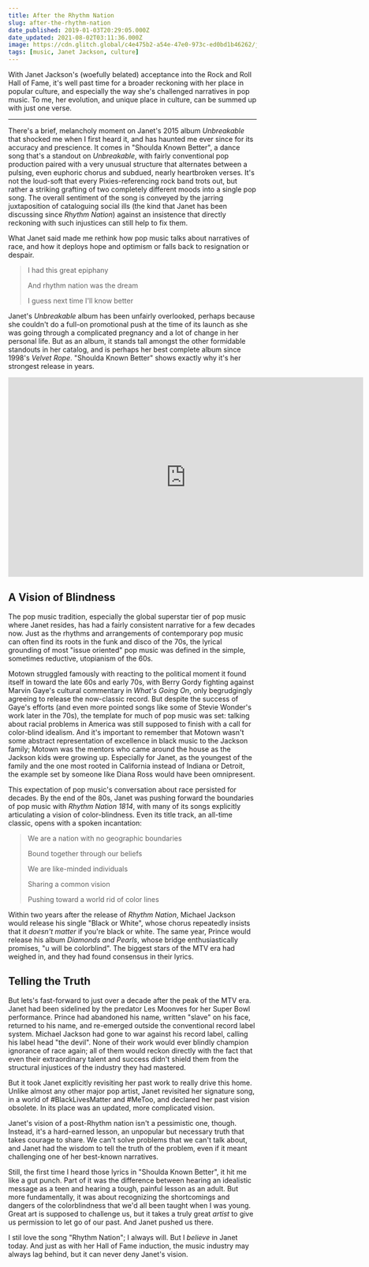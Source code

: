 ```yaml
---
title: After the Rhythm Nation
slug: after-the-rhythm-nation
date_published: 2019-01-03T20:29:05.000Z
date_updated: 2021-08-02T03:11:36.000Z
image: https://cdn.glitch.global/c4e475b2-a54e-47e0-973c-ed0bd1b46262/janet-jackson-1100-1.jpg?v=1669611620127
tags: [music, Janet Jackson, culture]
---
```


With Janet Jackson's (woefully belated) acceptance into the Rock and Roll Hall of Fame, it's well past time for a broader reckoning with her place in popular culture, and especially the way she's challenged narratives in pop music. To me, her evolution, and unique place in culture, can be summed up with just one verse.

---

There's a brief, melancholy moment on Janet's 2015 album *Unbreakable* that shocked me when I first heard it, and has haunted me ever since for its accuracy and prescience. It comes in "Shoulda Known Better", a dance song that's a standout on *Unbreakable*, with fairly conventional pop production paired with a very unusual structure that alternates between a pulsing, even euphoric chorus and subdued, nearly heartbroken verses. It's not the loud-soft that every Pixies-referencing rock band trots out, but rather a striking grafting of two completely different moods into a single pop song. The overall sentiment of the song is conveyed by the jarring juxtaposition of cataloguing social ills (the kind that Janet has been discussing since *Rhythm Nation*) against an insistence that directly reckoning with such injustices can still help to fix them.

What Janet said made me rethink how pop music talks about narratives of race, and how it deploys hope and optimism or falls back to resignation or despair.

> I had this great epiphany
> 
> And rhythm nation was the dream
> 
> I guess next time I'll know better

Janet's *Unbreakable* album has been unfairly overlooked, perhaps because she couldn't do a full-on promotional push at the time of its launch as she was going through a complicated pregnancy and a lot of change in her personal life. But as an album, it stands tall amongst the other formidable standouts in her catalog, and is perhaps her best complete album since 1998's *Velvet Rope*. "Shoulda Known Better" shows exactly why it's her strongest release in years.

<iframe width="720" height="405" src="https://www.youtube.com/embed/JIfa-QuDhbY" title="Janet Jackson Shoulda Known Better" frameborder="0" allow="accelerometer; autoplay; clipboard-write; encrypted-media; gyroscope; picture-in-picture" allowfullscreen></iframe>

## A Vision of Blindness

The pop music tradition, especially the global superstar tier of pop music where Janet resides, has had a fairly consistent narrative for a few decades now. Just as the rhythms and arrangements of contemporary pop music can often find its roots in the funk and disco of the 70s, the lyrical grounding of most "issue oriented" pop music was defined in the simple, sometimes reductive, utopianism of the 60s.

Motown struggled famously with reacting to the political moment it found itself in toward the late 60s and early 70s, with Berry Gordy fighting against Marvin Gaye's cultural commentary in *What's Going On*, only begrudgingly agreeing to release the now-classic record. But despite the success of Gaye's efforts (and even more pointed songs like some of Stevie Wonder's work later in the 70s), the template for much of pop music was set: talking about racial problems in America was still supposed to finish with a call for color-blind idealism. And it's important to remember that Motown wasn't some abstract representation of excellence in black music to the Jackson family; Motown was the mentors who came around the house as the Jackson kids were growing up. Especially for Janet, as the youngest of the family and the one most rooted in California instead of Indiana or Detroit, the example set by someone like Diana Ross would have been omnipresent.

This expectation of pop music's conversation about race persisted for decades. By the end of the 80s, Janet was pushing forward the boundaries of pop music with *Rhythm Nation 1814*, with many of its songs explicitly articulating a vision of color-blindness. Even its title track, an all-time classic, opens with a spoken incantation:

> We are a nation with no geographic boundaries
>
> Bound together through our beliefs
> 
> We are like-minded individuals
> 
> Sharing a common vision
> 
> Pushing toward a world rid of color lines

Within two years after the release of *Rhythm Nation*, Michael Jackson would release his single "Black or White", whose chorus repeatedly insists that it *doesn't matter* if you're black or white. The same year, Prince would release his album *Diamonds and Pearls*, whose bridge enthusiastically promises, "u will be colorblind". The biggest stars of the MTV era had weighed in, and they had found consensus in their lyrics.

## Telling the Truth

But lets's fast-forward to just over a decade after the peak of the MTV era. Janet had been sidelined by the predator Les Moonves for her Super Bowl performance. Prince had abandoned his name, written "slave" on his face, returned to his name, and re-emerged outside the conventional record label system. Michael Jackson had gone to war against his record label, calling his label head "the devil". None of their work would ever blindly champion ignorance of race again; all of them would reckon directly with the fact that even their extraordinary talent and success didn't shield them from the structural injustices of the industry they had mastered.

But it took Janet explicitly revisiting her past work to really drive this home. Unlike almost any other major pop artist, Janet revisited her signature song, in a world of #BlackLivesMatter and #MeToo, and declared her past vision obsolete. In its place was an updated, more complicated vision.

Janet's vision of a post-Rhythm nation isn't a pessimistic one, though. Instead, it's a hard-earned lesson, an unpopular but necessary truth that takes courage to share. We can't solve problems that we can't talk about, and Janet had the wisdom to tell the truth of the problem, even if it meant challenging one of her best-known narratives.

Still, the first time I heard those lyrics in "Shoulda Known Better", it hit me like a gut punch. Part of it was the difference between hearing an idealistic message as a teen and hearing a tough, painful lesson as an adult. But more fundamentally, it was about recognizing the shortcomings and dangers of the colorblindness that we'd all been taught when I was young. Great art is supposed to challenge us, but it takes a truly great *artist* to give us permission to let go of our past. And Janet pushed us there.

I stil love the song "Rhythm Nation"; I always will. But I *believe* in Janet today. And just as with her Hall of Fame induction, the music industry may always lag behind, but it can never deny Janet's vision.

